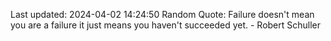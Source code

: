 Last updated: 2024-04-02 14:24:50
Random Quote: Failure doesn't mean you are a failure it just means you haven't succeeded yet. - Robert Schuller